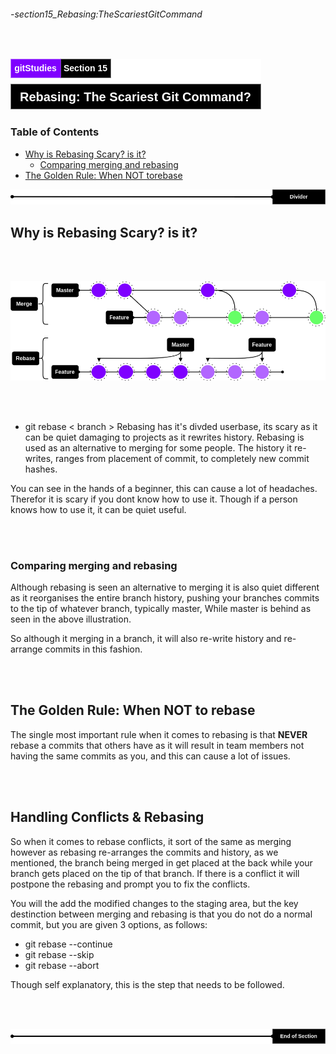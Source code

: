 ###### -section15_Rebasing:TheScariestGitCommand

<br>

<!-- Section Header -->

![section15Header](../src/doc/section15Header.png 'Section 15 Header')

<!-- Table of Contents -->

### Table of Contents

+ [Why is Rebasing Scary? is it?](#why-is-rebasing-scary-is-it)
    - [Comparing merging and rebasing](#comparing-merging-and-rebasing)
+ [The Golden Rule: When NOT torebase](#the-golden-rule-when-not-to-rebase)

![divider](../src/doc/divider.png 'Divider')

<!-- Start of Document -->

## Why is Rebasing Scary? is it?

<br>
<br>

![](../src/gitRebasingOverview.png 'An illustration showing the ')

<br>
<br>

* git rebase < branch >
Rebasing has it's divded userbase, its scary as it can be quiet damaging to projects as it rewrites history. Rebasing is used as an alternative to merging for some people. The history it re-writes, ranges from placement of commit, to completely new commit hashes. 

You can see in the hands of a beginner, this can cause a lot of headaches. Therefor it is scary if you dont know how to use it. Though if a person knows how to use it, it can be quiet useful.

<br>
<br>

### Comparing merging and rebasing

Although rebasing is seen an alternative to merging it is also quiet different as it reorganises the entire branch history, pushing your branches commits to the tip of whatever branch, typically master, While master is behind as seen in the above illustration. 

So although it merging in a branch, it will also re-write history and re-arrange commits in this fashion.

<br>
<br>

## The Golden Rule: When NOT to rebase

The single most important rule when it comes to rebasing is that **NEVER** rebase a commits that others have as it will result in team members not having the same commits as you, and this can cause a lot of issues.

<br>
<br>

## Handling Conflicts & Rebasing

So when it comes to rebase conflicts, it sort of the same as merging however as rebasing re-arranges the commits and history, as we mentioned, the branch being merged in get placed at the back while your branch gets placed on the tip of that branch. If there is a conflict it will postpone the rebasing and prompt you to fix the conflicts.

You will the add the modified changes to the staging area, but the key destinction between merging and rebasing is that you do not do a normal commit, but you are given 3 options, as follows:
* git rebase --continue
* git rebase --skip
* git rebase --abort

Though self explanatory, this is the step that needs to be followed.

<br>
<br>

<!-- End of Document -->

![endDivider](../src/doc/endDivider.png 'End of Document')